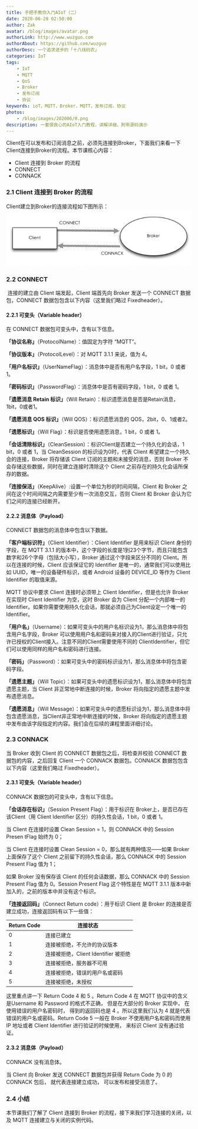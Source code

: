 ```yaml
---
title: 手把手教你入门AIoT（二）
date: 2020-06-28 02:50:00
author: Zak
avatar: /blog/images/avatar.png
authorLink: http://www.wuzguo.com
authorAbout: https://github.com/wuzguo
authorDesc: 一个追求进步的「十八线码农」
categories: IoT
tags: 
	- IoT
	- MQTT
	- QoS
	- Broker
	- 发布订阅
	- 协议
keywords: ioT，MQTT，Broker，MQTT，发布订阅，协议
photos:
	- /blog/images/202006/0.png
description: 一套很良心的AIoT入门教程，讲解详细，附带源码演示
---
```



Client在可以发布和订阅消息之前，必须先连接到Broker，下面我们来看一下Client连接到Broker的流程。本节课核心内容：

- Client 连接到 Broker 的流程
- CONNECT
- CONNACK

### 2.1 Client 连接到 Broker 的流程

Client建立到Broker的连接流程如下图所示：
![](/images/202006/2.png)

### 2.2 CONNECT

​		连接的建立由 Client 端发起，Client 端首先向 Broker 发送一个 CONNECT 数据包，CONNECT 数据包包含以下内容（这里我们略过 Fixedheader）。

#### 2.2.1 可变头（Variable header）

在 CONNECT 数据包可变头中，含有以下信息。

**「协议名称」**（ProtocolName）：值固定为字符 “MQTT”。

**「协议版本」**（ProtocolLevel）：对 MQTT 3.1.1 来说，值为 4。

**「用户名标识」**（UserNameFlag）：消息体中是否有用户名字段，1 bit，0 或者 1。

**「密码标识」**（PasswordFlag）：消息体中是否有密码字段，1 bit，0 或者 1。

**「遗愿消息 Retain 标识」**（Will Retain）：标识遗愿消息是否是Retain消息，1bit，0或者1。

**「遗愿消息 QOS 标识」**（Will QOS）：标识遗愿消息的 QOS，2bit，0、1或者2。

**「遗愿标识」**（Will Flag）：标识是否使用遗愿消息，1 bit，0 或者 1。

**「会话清除标识」**（CleanSession）：标识Client是否建立一个持久化的会话，1 bit，0 或者 1，当 CleanSession 的标识设为0时，代表 Client 希望建立一个持久会的连接，Broker 将存储该 Client 订阅的主题和未接受的消息，否则 Broker 不会存储这些数据，同时在建立连接时清除这个 Client 之前存在的持久化会话所保存的数据。

**「连接保活」**（KeepAlive）:设置一个单位为秒的时间间隔，Client 和 Broker 之间在这个时间间隔之内需要至少有一次消息交互，否则 Client 和 Broker 会认为它们之间的连接已经断开。

#### 2.2.2 消息体（Payload）
CONNECT 数据包的消息体中包含以下数据。

**「客户端标识符」**（Client Identifier）：Client Identifier 是用来标识 Client 身份的字段，在 MQTT 3.1.1 的版本中，这个字段的长度是1到23个字节，而且只能包含数字和26个字母（包括大小写），Broker 通过这个字段来区分不同的 Client。所以在连接的时候，Client 应该保证它的 Identifier 是唯一的，通常我们可以使用比如 UUID，唯一的设备硬件标识，或者 Android 设备的 DEVICE_ID 等作为 Client Identifier 的取值来源。

MQTT 协议中要求 Client 连接时必须带上 Client Identifier，但是也允许 Broker 在实现时 Client Identifier 为空，这时 Broker 会为 Client 分配一个内部唯一的Identifier。如果你需要使用持久化会话，那就必须自己为Client设定一个唯一的Identifier。

**「用户名」**（Username）：如果可变头中的用户名标识设为1，那么消息体中将包含用户名字段，Broker 可以使用用户名和密码来对接入的Client进行验证，只允许已授权的Client接入。注意不同的Client需要使用不同的 ClientIdentifier，但它们可以使用同样的用户名和密码进行连接。

**「密码」**（Password）：如果可变头中的密码标识设为1，那么消息体中将包含密码字段。

**「遗愿主题」**（Will Topic）：如果可变头中的遗愿标识设为1，那么消息体中将包含遗愿主题，当 Client 非正常地中断连接的时候，Broker 将向指定的遗愿主题中发布遗愿消息。

**「遗愿消息」**（Will Message）：如果可变头中的遗愿标识设为1，那么消息体中将包含遗愿消息，当Client非正常地中断连接的时候，Broker 将向指定的遗愿主题中发布由该字段指定的内容。我们会在后续的课程里面详细讨论。

### 2.3 CONNACK

当 Broker 收到 Client 的 CONNECT 数据包之后，将检查并校验 CONNECT 数据包的内容，之后回复 Client 一个 CONNACK 数据包。CONNACK 数据包包含以下内容（这里我们略过 Fixedheader）。

#### 2.3.1 可变头（Variable header）
CONNACK 数据包的可变头中，含有以下信息。

**「会话存在标识」**（Session Present Flag）：用于标识在 Broker上，是否已存在该Client（用 Client Identifier 区分）的持久性会话，1 bit，0 或者 1。

当 Client 在连接时设置 Clean Session = 1，则 CONNACK 中的 Session Presen tFlag 始终为 0；

当 Client 在连接时设置 Clean Session = 0，那么就有两种情况——如果 Broker 上面保存了这个 Client 之前留下的持久性会话，那么 CONNACK 中的 Session Present Flag 值为 1；

如果 Broker 没有保存该 Client 的任何会话数据，那么 CONNACK 中的 Session Present Flag 值为 0。Session Present Flag 这个特性是在 MQTT 3.1.1 版本中新加入的，之前的版本中并没有这个标识。

**「连接返回码」**（Connect Return code）：用于标识 Client 是 Broker 的连接是否建立成功，连接返回码有以下一些值：

| Return Code | 连接状态                             |
| ----------- | ------------------------------------ |
| 0           | 连接已建立                           |
| 1           | 连接被拒绝，不允许的协议版本         |
| 2           | 连接被拒绝，Client Identifier 被拒绝 |
| 3           | 连接被拒绝，服务器不可用             |
| 4           | 连接被拒绝，错误的用户名或密码       |
| 5           | 连接被拒绝，未授权                   |

这里重点讲一下 Return Code 4 和 5 。Return Code 4 在 MQTT 协议中的含义是Username 和 Password 的格式不正确， 但是在大部分的 Broker 实现中， 在使用错误的用户名密码时， 得到的返回码也是 4 。所以这里我们认为 4 就是代表错误的用户名或密码。Return Code 5 一般在 Broker 不使用用户名和密码而使用 IP 地址或者 Client Identifier 进行验证的时候使用， 来标识 Client 没有通过验证。

#### 2.3.2 消息体（Payload）
CONNACK 没有消息体。

当 Client 向 Broker 发送 CONNECT 数据包并获得 Return Code 为 0 的CONNACK 包后， 就代表连接建立成功， 可以发布和接受消息了。

### 2.4 小结

本节课我们了解了 Client 连接到 Broker 的流程，接下来我们学习连接的关闭，以及 MQTT 连接建立与关闭的实例代码。